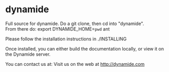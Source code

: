 dynamide
========

Full source for dynamide.  Do a git clone, then cd into "dynamide".  
From there do:
   export DYNAMIDE_HOME=`pwd`
   ant


Please follow the installation instructions in ./INSTALLING 

Once installed, you can either build the documentation locally, or view it on the Dynamide server.

You can contact us at:
   Visit us on the web at <a href="http://dynamide.com">http://dynamide.com</a>
